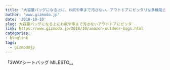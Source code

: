 ```yaml
---
title: "大容量バッグになる上に、お尻や車まで汚さない。アウトドアにピッタリな多機能さ！"
author: 'www.gizmodo.jp'
date: '2018-10-10'
slug: 大容量バッグになる上にお尻や車まで汚さないアウトドアにピッタ
link: https://www.gizmodo.jp/2018/10/amazon-outdoor-bags.html
categories:
- bloglink
tags:
  - gizmodojp
---
```


「3WAYシートバッグ MILESTO[... <i class="fas fa-external-link-alt"></i>](https://www.gizmodo.jp/2018/10/amazon-outdoor-bags.html)

